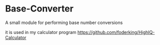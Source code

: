 # Base-Converter
A small module  for performing base number conversions

it is used in my calculator program https://github.com/foderking/HighIQ-Calculator

